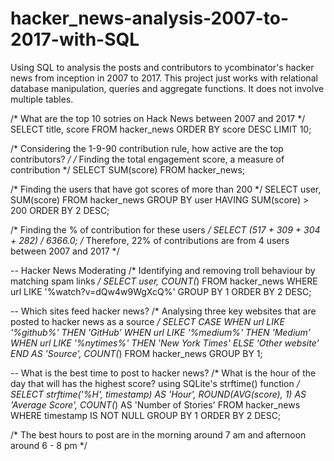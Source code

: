 # hacker_news-analysis-2007-to-2017-with-SQL
Using SQL to analysis the posts and contributors to ycombinator's hacker news from inception in 2007 to 2017. This project just works with relational database manipulation, queries and aggregate functions. It does not involve multiple tables.

/* What are the top 10 sotries on Hack News between 2007 and 2017 */
SELECT title, score
FROM hacker_news
ORDER BY score DESC
LIMIT 10;

/* Considering the 1-9-90 contribution rule, how active are the top contributors? */
/* Finding the total engagement score, a measure of contribution */
SELECT SUM(score)
FROM hacker_news;

/* Finding the users that have got scores of more than 200 */
SELECT user, SUM(score)
FROM hacker_news
GROUP BY user
HAVING SUM(score) > 200
ORDER BY 2 DESC;

/* Finding the % of contribution for these users */
SELECT (517 + 309 + 304 + 282) / 6366.0;
/* Therefore, 22% of contributions are from  4 users between 2007 and 2017 */


-- Hacker News Moderating
/* Identifying and removing troll behaviour by matching spam links */
SELECT user,
   COUNT(*)
FROM hacker_news
WHERE url LIKE '%watch?v=dQw4w9WgXcQ%'
GROUP BY 1
ORDER BY 2 DESC;

-- Which sites feed hacker news?
/* Analysing three key websites that are posted to hacker news as a source */
SELECT CASE
   WHEN url LIKE '%github%' THEN 'GitHub'
   WHEN url LIKE '%medium%' THEN 'Medium'
   WHEN url LIKE '%nytimes%' THEN 'New York Times'
   ELSE 'Other website'
  END AS 'Source',
  COUNT(*)
FROM hacker_news
GROUP BY 1;

-- What is the best time to post to hacker news?
/* What is the hour of the day that will has the highest score? using SQLite's strftime() function */
SELECT strftime('%H', timestamp) AS 'Hour', 
   ROUND(AVG(score), 1) AS 'Average Score', 
   COUNT(*) AS 'Number of Stories'
FROM hacker_news
WHERE timestamp IS NOT NULL
GROUP BY 1
ORDER BY 2 DESC;

/* The best hours to post are in the morning around 7 am and afternoon around 6 - 8 pm */





